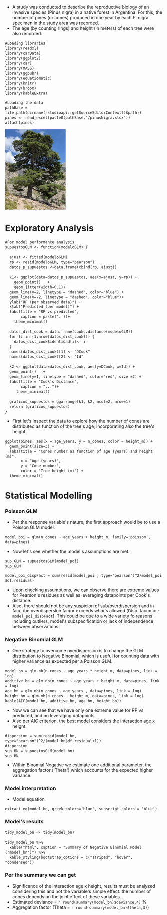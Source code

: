 
+ A study was conducted to describe the reproductive biology of an invasive species (Pinus nigra) in a native forest in Argentina. For this, the number of pines (or cones) produced in one year by each P. nigra specimen in the study area was recorded.
+ The age (by counting rings) and height (in meters) of each tree were also recorded.


```{r, cache=FALSE, warning=FALSE}
#Loading libraries
library(readxl)
library(carData)
library(ggplot2)
library(car)
library(MASS)
library(ggpubr)
library(equatiomatic)
library(knitr)
library(broom)
library(kableExtra)
```

```{r, echo = FALSE,cache=FALSE, warning=FALSE}
#Loading the data
pathBase = file.path(dirname(rstudioapi::getSourceEditorContext()$path))
pines <- read_excel(paste0(pathBase,'/pinusNigra.xlsx'))
attach(pines)
```

![Pinus Nigra](pinusNigra.jpeg)


# Exploratory Analysis


```{r}
#For model performance analysis
supuestosGLM <- function(modeloGLM) {
  
  ajust <- fitted(modeloGLM) 
  rp <- resid(modeloGLM, type="pearson") 
  datos_p_supuestos <-data.frame(cbind(rp, ajust))

  k1<- ggplot(data=datos_p_supuestos, aes(x=ajust, y=rp)) +
    geom_point()   + 
    geom_jitter(width=0.1)+
  geom_line(y=2, linetype = "dashed", color="blue") + 
  geom_line(y=-2, linetype = "dashed", color="blue")+
  ylab("RP (per observed data)") + 
  xlab("Predicted (per model)") +
  labs(title = "RP vs predicted",
       caption = paste('.'))+ 
    theme_minimal()  

  datos_dist_cook = data.frame(cooks.distance(modeloGLM))
  for (i in (1:nrow(datos_dist_cook))) {
    datos_dist_cook$identidad[i]<- i  
  }
  names(datos_dist_cook)[1] <- "DCook"
  names(datos_dist_cook)[2] <- "Id"
  
  k2 <- ggplot(data=datos_dist_cook, aes(y=DCook, x=Id)) + 
  geom_point()   +  
  geom_line(y=1, linetype = "dashed", color="red", size =2) + 
  labs(title = "Cook's Distance",
       caption = "...")+
     theme_minimal()  
  
  graficos_supuestos = ggarrange(k1, k2, ncol=2, nrow=1)
  return (graficos_supuestos)
}

```

+ First let's inspect the data to explore how the number of cones are distributed as function of the tree's age, incorporating also the tree's height.

```{r}
ggplot(pines, aes(x = age_years, y = n_cones, color = height_m)) +
  geom_point(size=3) +  
  labs(title = "Cones number as function of age (years) and height (m)",
       x = "Age (years)",
       y = "Cone number",
       color = "Tree height (m)") +
  theme_minimal()  
```

# Statistical Modelling

### Poisson GLM
+ Per the response variable's nature, the first approach would be to use a Poisson GLM model.

```{r}
model_poi = glm(n_cones ~ age_years + height_m, family='poisson', data=pines)
```

+ Now let's see whether the model's assumptions are met.

```{r, echo = FALSE,cache=FALSE, warning=FALSE}
sup_GLM = supuestosGLM(model_poi)
sup_GLM
```

```{r}
model_poi_dispFact = sum(resid(model_poi , type="pearson")^2/model_poi $df.residual)
```

+ Upon checking assumptions, we can observe there are extreme values for Pearson's residues as well as leveraging datapoints per Cook's distance. 
+ Also, there should not be any suspicion of sub/overdispersion and in fact, the overdispersion factor exceeds what's allowed [Disp. factor = `r model_poi_dispFact`]. This could be due to a wide variety fo reasons including outliers, model's subspecification or lack of independence between observations.


### Negative Binomial GLM

+ One strategy to overcome overdispersion is to change the GLM distribution to Negative Binomial, which is useful for counting data with higher variance as expected per a Poisson GLM. 

```{r}
model_bn = glm.nb(n_cones ~ age_years * height_m, data=pines, link = log)
additive_bn = glm.nb(n_cones ~ age_years + height_m, data=pines, link = log)
age_bn = glm.nb(n_cones ~ age_years , data=pines, link = log)
height_bn = glm.nb(n_cones ~ height_m, data=pines, link = log)
kable(AIC(model_bn, additive_bn, age_bn, height_bn))
```


+ Now we can see that we have only one extreme value for RP vs predicted, and no leveraging datapoints.
+ Also per AIC criterion, the best model considers the interaction age x height.


```{r}
dispersion = sum(resid(model_bn, type="pearson")^2/(model_bn$df.residual+1))
dispersion 
sup_BN = supuestosGLM(model_bn)
sup_BN
```


+ Within Binomial Negative we estimate one additional parameter, the aggregation factor ('Theta') which accounts for the expected higher variance.


### Model interpretation

+ Model equation
```{r}
extract_eq(model_bn, greek_colors='blue', subscript_colors = 'blue')
```


### Model's results

```{r}
tidy_model_bn <- tidy(model_bn)

tidy_model_bn %>%
  kable("html", caption = "Summary of Negative Binomial Model ('model_bn')") %>%
  kable_styling(bootstrap_options = c("striped", "hover", "condensed"))
```


### Per the summary we can get
+ Significance of the interaction age x height, results must be analyzed considering this and not the variable's simple effect: the number of cones depends on the joint effect of these variables.
+ Estimated deviance  = `r round(summary(model_bn)$deviance,4)` %
+ Aggregation factor (Theta = `r round(summary(model_bn)$theta,3)`)

